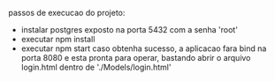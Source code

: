 passos de execucao do projeto:
- instalar postgres exposto na porta 5432 com a senha 'root'
- executar npm install
- executar npm start
caso obtenha sucesso, a aplicacao fara bind na porta 8080 e esta pronta para operar, bastando abrir o arquivo login.html dentro de './Models/login.html'
